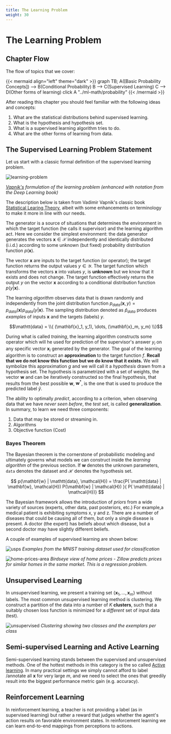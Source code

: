 ```yaml
---
title: The Learning Problem 
weight: 30
---
```


# The Learning Problem

## Chapter Flow

The flow of topics that we cover:

{{< mermaid align="left" theme="dark" >}}
graph TB;
    A([Basic Probability Concepts]) --> B(Conditional Probability) 
    B --> C(Supervised Learning)
    C --> D(Other forms of learning)
    click A "../ml-math/probability"
{{< /mermaid >}}

After reading this chapter you should feel familiar with the following ideas and concepts:

1. What are the statistical distributions behind supervised learning. 
2. What is the hypothesis and hypothesis set. 
3. What is a supervised learning algorithm tries to do.
4. What are the other forms of learning from data.  

## The Supervised Learning Problem Statement

Let us start with a classic formal definition of the supervised learning problem.

![learning-problem](images/learning-problem.png#center)

*[Vapnik's](https://en.wikipedia.org/wiki/Vladimir_Vapnik) formulation of the learning problem (enhanced with notation from the Deep Learning book)*

The description below is taken from Vadimir Vapnik's classic book [Statistical Learing Theory](https://www.amazon.com/Statistical-Learning-Theory-Vladimir-Vapnik/dp/0471030031), albeit with some enhancements on terminology to make it more in line with our needs. 

The generator is a source of situations that determines the environment in which the target function (he calls it supervisor) and the learning algorithm act.  Here we consider the simplest environment: the data generator generates the vectors $\mathbf{x} \in \mathcal{X}$ independently and identically distributed (i.i.d.) according to some unknown (but fixed) probability distribution function $p(\mathbf{x})$.

The vector $\mathbf x$ are inputs to the target function (or operator); the target function returns the output values $y \in \mathcal{Y}$. The target function which transforms the vectors $\mathbf{x}$ into values $y$,  is **unknown** but we know that it exists and does not change. The target function effectively returns the output $y$ on the vector $\mathbf x$ according to  a conditional distribution function $p(y | \mathbf x)$.  

The learning _algorithm_ observes data that is drawn randomly and independently from the joint distribution function $p_{data}(\mathbf x , y) = p_{data}(\mathbf{x}) p_{data}(y | \mathbf x)$. The sampling distribution denoted as $\hat{p}_{data}$ produces _examples_ of inputs $\mathbf{x}$ and the targets (labels) $y$.

$$\mathtt{data} = \\{ (\mathbf{x}_1, y_1), \dots, (\mathbf{x}_m, y_m) \\}$$

 During what is called _training_, the learning algorithm constructs some operator which will he used for prediction of the supervisor's answer $y_i$ on any specific vector $\mathbf{x}_i$  generated by the generator. The goal of the learning algorithm is  to construct an **approximation** to the target function $f$. **Recall that we do not know this function but we do know that it exists.** We will symbolize this approximation $g$ and we will call it a _hypothesis_ drawn from a hypothesis set. The hypothesis is parametrized with a set of weights, the vector $\mathbf w$ and can be iteratively constructed so the final hypothesis, that results from the best possible $\mathbf w$, $\mathbf w^*$, is the one that is used to produce the predicted label $\hat{y}$. 
 
 The ability to optimally *predict*, according to a criterion, when observing data that we have _never seen before_, the _test set_, is called **generalization**. In summary, to learn we need three components:

 1. Data that may be stored or streaming in.
 2. Algorithms
 3. Objective function (Cost)

### Bayes Theorem

The Bayesian theorem is the cornerstone of probabilistic modeling and ultimately governs what models we can construct inside the _learning algorithm_ of the previous section. If $\mathbf{w}$ denotes the unknown parameters, $\mathtt{data}$ denotes the dataset and $\mathcal{H}$ denotes the hypothesis set.

$$ p(\mathbf{w} | \mathtt{data}, \mathcal{H}) =  \frac{P(  \mathtt{data} | \mathbf{w}, \mathcal{H}) P(\mathbf{w} | \mathcal{H}) }{ P(  \mathtt{data} | \mathcal{H})} $$

The Bayesian framework allows the introduction of _priors_ from a wide variety of sources (experts, other data, past posteriors, etc.) For example,a medical patient is exhibiting symptoms x, y and z. There are a number of diseases that could be causing all of them, but only a single disease is present. A doctor (the expert) has beliefs about which disease, but a second doctor may have slightly different beliefs.


A couple of examples of supervised learning are shown below:

![usps](images/usps.png)
*Examples from the MNIST training dataset used for classification*

![home-prices-area](images/home-prices-area.png)
*Birdseye view of home prices - Zillow predicts prices for similar homes in the same market. This is a regression problem.*


## Unsupervised Learning 

In unsupervised learning, we present a training set $\{ \mathbf{x}_1, \dots, \mathbf{x}_m \}$  without labels. The most common unsupervised learning method is clustering. We construct a partition of the data into a number of $K$ **clusters**, such that a suitably chosen loss function is minimized for a *different* set of input data (test).

![unsupervised](images/unsupervised.png)
*Clustering showing two classes and the exemplars per class*

## Semi-supervised Learning and Active Learning 

Semi-supervised learning stands between the supervised and unsupervised methods. One of the hottest methods in this category is the so called [Active learning](https://towardsdatascience.com/active-learning-tutorial-57c3398e34d). In many practical settings we simply cannot afford to label /annotate all $\mathbf x$ for very large $m$, and we need to select the ones that greedily result into the biggest performance metric gain (e.g. accuracy). 

## Reinforcement Learning

In reinforcement learning, a teacher is not providing a label (as in supervised learning) but rather a reward that judges whether the agent's action results on favorable environment states. In reinforcement learning we can learn end-to-end mappings from perceptions to actions. 
